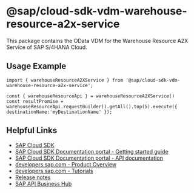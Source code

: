# @sap/cloud-sdk-vdm-warehouse-resource-a2x-service

This package contains the OData VDM for the Warehouse Resource A2X Service of SAP S/4HANA Cloud.

## Usage Example
```
import { warehouseResourceA2XService } from '@sap/cloud-sdk-vdm-warehouse-resource-a2x-service';

const { warehouseResourceApi } = warehouseResourceA2XService()
const resultPromise = warehouseResourceApi.requestBuilder().getAll().top(5).execute({ destinationName:'myDestinationName' });

```

## Helpful Links

- [SAP Cloud SDK](https://github.com/SAP/cloud-sdk-js)
- [SAP Cloud SDK Documentation portal - Getting started guide](https://sap.github.io/cloud-sdk/docs/js/getting-started)
- [SAP Cloud SDK Documentation portal - API documentation](https://sap.github.io/cloud-sdk/docs/js/api)
- [developers.sap.com - Product Overview](https://developers.sap.com/topics/cloud-sdk.html)
- [developers.sap.com - Tutorials](https://developers.sap.com/tutorial-navigator.html?tag=software-product:technology-platform/sap-cloud-sdk&tag=tutorial:type/tutorial&tag=programming-tool:javascript)
- [Release notes](https://help.sap.com/doc/2324e9c3b28748a4ae2ad08166d77675/1.0/en-US/js-index.html)
- [SAP API Business Hub](https://api.sap.com/)
